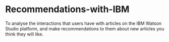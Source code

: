 # Recommendations-with-IBM
To analyse the interactions that users have with articles on the IBM Watson Studio platform, and make recommendations to them about new articles you think they will like.
